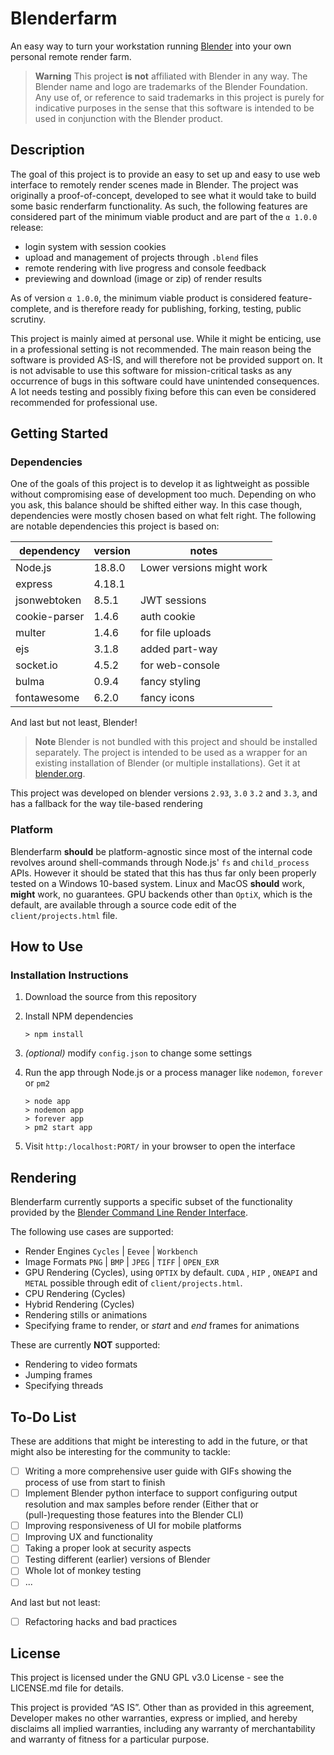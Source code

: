 # Blenderfarm

An easy way to turn your workstation running [Blender](https://www.blender.org/) into your own personal remote render farm.

> **Warning**
> This project **is not** affiliated with Blender in any way. The Blender name and logo are trademarks of the Blender Foundation. Any use of, or reference to said trademarks in this project is purely for indicative purposes in the sense that this software is intended to be used in conjunction with the Blender product.

## Description

The goal of this project is to provide an easy to set up and easy to use web interface to remotely render scenes made in Blender. The project was originally a proof-of-concept, developed to see what it would take to build some basic renderfarm functionality. As such, the following features are considered part of the minimum viable product and are part of the `α 1.0.0` release:

* login system with session cookies
* upload and management of projects through `.blend` files
* remote rendering with live progress and console feedback
* previewing and download (image or zip) of render results

As of version `α 1.0.0`, the minimum viable product is considered feature-complete, and is therefore ready for publishing, forking, testing, public scrutiny.

This project is mainly aimed at personal use. While it might be enticing, use in a professional setting is not recommended. The main reason being the software is provided AS-IS, and will therefore not be provided support on. It is not advisable to use this software for mission-critical tasks as any occurrence of bugs in this software could have unintended consequences. A lot needs testing and possibly fixing before this can even be considered recommended for professional use.

## Getting Started

### Dependencies

One of the goals of this project is to develop it as lightweight as possible without compromising ease of development too much. Depending on who you ask, this balance should be shifted either way. In this case though, dependencies were mostly chosen based on what felt right.
The following are notable dependencies this project is based on:

| dependency    | version | notes                     |
| ------------- | ------- | ------------------------- |
| Node.js       | 18.8.0  | Lower versions might work |
| express       | 4.18.1  |                           |
| jsonwebtoken  | 8.5.1   | JWT sessions              |
| cookie-parser | 1.4.6   | auth cookie               |
| multer        | 1.4.6   | for file uploads          |
| ejs           | 3.1.8   | added part-way            |
| socket.io     | 4.5.2   | for web-console           |
| bulma         | 0.9.4   | fancy styling             |
| fontawesome   | 6.2.0   | fancy icons               |

And last but not least, Blender!
> **Note**
> Blender is not bundled with this project and should be installed separately. The project is intended to be used as a wrapper for an existing installation of Blender (or multiple installations). Get it at [blender.org](https://blender.org).

This project was developed on blender versions `2.93`, `3.0` `3.2` and `3.3`, and has a fallback for the way tile-based rendering 

### Platform

Blenderfarm **should** be platform-agnostic since most of the internal code revolves around shell-commands through Node.js' `fs` and `child_process` APIs. However it should be stated that this has thus far only been properly tested on a Windows 10-based system. Linux and MacOS **should** work, **might** work, no guarantees. GPU backends other than `OptiX`, which is the default, are available through a source code edit of the `client/projects.html` file.

## How to Use

### Installation Instructions

1. Download the source from this repository
2. Install NPM dependencies
   
   ```
   > npm install
   ```
3. *(optional)* modify `config.json` to change some settings
4. Run the app through Node.js or a process manager like `nodemon`, `forever` or `pm2`
   
   ```
   > node app
   > nodemon app
   > forever app
   > pm2 start app
   ```

5. Visit `http:/localhost:PORT/` in your browser to open the interface

## Rendering
Blenderfarm currently supports a specific subset of the functionality provided by the [Blender Command Line Render Interface](https://docs.blender.org/manual/en/latest/advanced/command_line/render.html). 

The following use cases are supported:

* Render Engines `Cycles` | `Eevee` | `Workbench`
* Image Formats `PNG` | `BMP` | `JPEG` | `TIFF` | `OPEN_EXR`
* GPU Rendering (Cycles), using `OPTIX` by default. `CUDA` , `HIP` , `ONEAPI` and `METAL` possible through edit of `client/projects.html`.
* CPU Rendering (Cycles)
* Hybrid Rendering (Cycles)
* Rendering stills or animations
* Specifying frame to render, or *start* and *end* frames for animations

These are currently **NOT** supported:

* Rendering to video formats
* Jumping frames
* Specifying threads


## To-Do List

These are additions that might be interesting to add in the future, or that might also be interesting for the community to tackle:

- [ ] Writing a more comprehensive user guide with GIFs showing the process of use from start to finish
- [ ] Implement Blender python interface to support configuring output resolution and max samples before render (Either that or (pull-)requesting those features into the Blender CLI)
- [ ] Improving responsiveness of UI for mobile platforms
- [ ] Improving UX and functionality
- [ ] Taking a proper look at security aspects
- [ ] Testing different (earlier) versions of Blender
- [ ] Whole lot of monkey testing
- [ ] ...

And last but not least:
- [ ] Refactoring hacks and bad practices


<!-- TODO -->
<!-- ## User Guide -->


## License

This project is licensed under the GNU GPL v3.0 License - see the LICENSE.md file for details.

This project is provided ​“AS IS”. Other than as provided in this agreement, Developer makes no other warranties, express or implied, and hereby disclaims all implied warranties, including any warranty of merchantability and warranty of fitness for a particular purpose.
